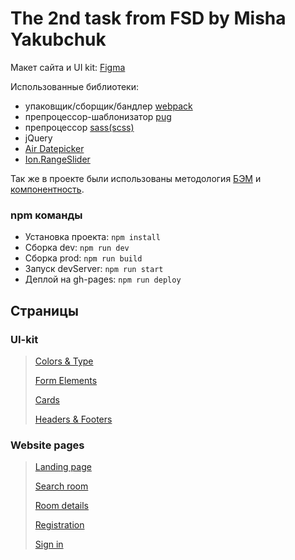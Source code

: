 The 2nd task from FSD by Misha Yakubchuk
=====================

Макет сайта и UI kit: [Figma](https://www.figma.com/file/MumYcKVk9RkKZEG6dR5E3A/)

Использованные библиотеки:
- упаковщик/сборщик/бандлер [webpack](https://v4.webpack.js.org/)
- препроцессор-шаблонизатор [pug](https://gist.github.com/neretin-trike/53aff5afb76153f050c958b82abd9228)
- препроцессор [sass(scss)](https://sass-lang.com/)
- jQuery
- [Air Datepicker](http://t1m0n.name/air-datepicker/docs/index-ru.html)
- [Ion.RangeSlider](http://ionden.com/a/plugins/ion.rangeSlider/start.html)

Так же в проекте были использованы методология [БЭМ](https://ru.bem.info/methodology/quick-start/) и [компонентность](https://fullstack-development.gitbook.io/learn/komponentnaya-arkhitektura). 
### npm команды <a name="npm"></a> 
- Установка проекта: `npm install`
- Сборка dev: `npm run dev`
- Сборка prod: `npm run build`
- Запуск devServer: `npm run start`
- Деплой на gh-pages: `npm run deploy`

## Страницы

### UI-kit
>[Colors & Type](https://fanmanutd.github.io/The-2nd-task-by-Misha-Yakubchuk/colors-type.html)
>
>[Form Elements](https://fanmanutd.github.io/The-2nd-task-by-Misha-Yakubchuk/form-elements.html)
>
>[Cards](https://fanmanutd.github.io/The-2nd-task-by-Misha-Yakubchuk/cards.html)
>
>[Headers & Footers](https://fanmanutd.github.io/The-2nd-task-by-Misha-Yakubchuk/headers-footers.html)

### Website pages
>[Landing page](https://fanmanutd.github.io/The-2nd-task-by-Misha-Yakubchuk/landing-page.html)
>
>[Search room](https://fanmanutd.github.io/The-2nd-task-by-Misha-Yakubchuk/search-room.html)
>
>[Room details](https://fanmanutd.github.io/The-2nd-task-by-Misha-Yakubchuk/room-details.html)
>
>[Registration](https://fanmanutd.github.io/The-2nd-task-by-Misha-Yakubchuk/registration.html)
>
>[Sign in](https://fanmanutd.github.io/The-2nd-task-by-Misha-Yakubchuk/sign-in.html)
